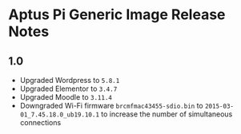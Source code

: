 # Aptus Pi Generic Image Release Notes


## 1.0 

* Upgraded Wordpress to `5.8.1` 
* Upgraded Elementor to `3.4.7`
* Upgraded Moodle to `3.11.4` 
* Downgraded Wi-Fi firmware `brcmfmac43455-sdio.bin` to `2015-03-01_7.45.18.0_ub19.10.1` to increase the number of simultaneous connections 
